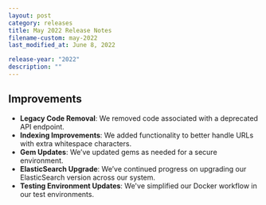 ```yaml
---
layout: post
category: releases
title: May 2022 Release Notes
filename-custom: may-2022
last_modified_at: June 8, 2022

release-year: "2022"
description: ""
---
```

## Improvements 
* **Legacy Code Removal**: We removed code associated with a deprecated API endpoint.
* **Indexing Improvements**: We added functionality to better handle URLs with extra whitespace characters.
* **Gem Updates**: We’ve updated gems as needed for a secure environment.
* **ElasticSearch Upgrade**: We’ve continued progress on upgrading our ElasticSearch version across our system.
* **Testing Environment Updates**: We've simplified our Docker workflow in our test environments. 


